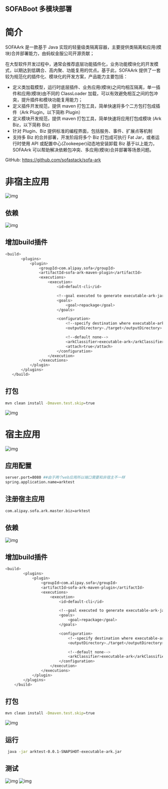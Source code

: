 SOFABoot 多模块部署
--------------------
# 简介
 SOFAArk 是一款基于 Java 实现的轻量级类隔离容器，主要提供类隔离和应用(模块)合并部署能力，由蚂蚁金服公司开源贡献；  
 
 在大型软件开发过程中，通常会推荐底层功能插件化，业务功能模块化的开发模式，以期达到低耦合、高内聚、功能复用的优点。基于此，SOFAArk 提供了一套较为规范化的插件化、模块化的开发方案，产品能力主要包括：  
 
 * 定义类加载模型，运行时底层插件、业务应用(模块)之间均相互隔离，单一插件和应用(模块)由不同的 ClassLoader 加载，可以有效避免相互之间的包冲突，提升插件和模块功能复用能力；
 * 定义插件开发规范，提供 maven 打包工具，简单快速将多个二方包打包成插件（Ark Plugin，以下简称 Plugin）
 * 定义模块开发规范，提供 maven 打包工具，简单快速将应用打包成模块 (Ark Biz，以下简称 Biz)
 * 针对 Plugin、Biz 提供标准的编程界面，包括服务、事件、扩展点等机制
 * 支持多 Biz 的合并部署，开发阶段将多个 Biz 打包成可执行 Fat Jar，或者运行时使用 API 或配置中心(Zookeeper)动态地安装卸载 Biz
 基于以上能力，SOFAArk 可以帮助解决依赖包冲突、多应用(模块)合并部署等场景问题。
 
 GitHub: https://github.com/sofastack/sofa-ark
 
 # 非宿主应用
 ![img](./images/sofa-ark-test-test1-1.png) 
 ## 依赖
 ![img](./images/sofa-ark-test-test1-2.png) 
 ## 增加build插件
 ```bash
 <build>
 		<plugins>
 			<plugin>
 				<groupId>com.alipay.sofa</groupId>
 				<artifactId>sofa-ark-maven-plugin</artifactId>
 				<executions>
 					<execution>
 						<id>default-cli</id>
 
 						<!--goal executed to generate executable-ark-jar -->
 						<goals>
 							<goal>repackage</goal>
 						</goals>
 
 						<configuration>
 							<!--specify destination where executable-ark-jar will be saved, default saved to ${project.build.directory}-->
 							<outputDirectory>./target</outputDirectory>
 
 							<!--default none-->
 							<arkClassifier>executable-ark</arkClassifier>
 							<attach>true</attach>
 						</configuration>
 					</execution>
 				</executions>
 			</plugin>
 		</plugins>
 	</build>

```
## 打包
```bash
mvn clean install -Dmaven.test.skip=true
``` 
![img](./images/sofa-ark-test-test1-3.png) 

# 宿主应用
![img](./images/sofa-ark-test-test-1.png) 
## 应用配置
```bash
server.port=8080 ##由于两个web应用所以端口需要和非宿主不一样
spring.application.name=arktest
```
## 注册宿主应用
```bash
com.alipay.sofa.ark.master.biz=arktest
```
## 依赖
 ![img](./images/sofa-ark-test-test-2.png) 
 
## 增加build插件
```bash
<build>
		<plugins>
			<plugin>
				<groupId>com.alipay.sofa</groupId>
				<artifactId>sofa-ark-maven-plugin</artifactId>
				<executions>
					<execution>
						<id>default-cli</id>

						<!--goal executed to generate executable-ark-jar -->
						<goals>
							<goal>repackage</goal>
						</goals>

						<configuration>
							<!--specify destination where executable-ark-jar will be saved, default saved to ${project.build.directory}-->
							<outputDirectory>./target</outputDirectory>

							<!--default none-->
							<arkClassifier>executable-ark</arkClassifier>
						</configuration>
					</execution>
				</executions>
			</plugin>
		</plugins>
	</build>
```

## 打包
```bash
mvn clean install -Dmaven.test.skip=true
``` 
![img](./images/sofa-ark-test-test-3.png) 

## 运行
```bash
 java -jar arktest-0.0.1-SNAPSHOT-executable-ark.jar
```

## 测试
![img](./images/sofa-ark-test-page-1.png) 
![img](./images/sofa-ark-test-page-2.png) 
